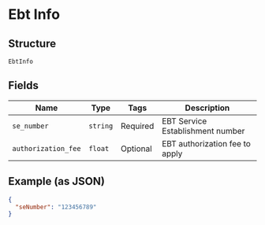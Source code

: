
# Ebt Info

## Structure

`EbtInfo`

## Fields

| Name | Type | Tags | Description |
|  --- | --- | --- | --- |
| `se_number` | `string` | Required | EBT Service Establishment number |
| `authorization_fee` | `float` | Optional | EBT authorization fee to apply |

## Example (as JSON)

```json
{
  "seNumber": "123456789"
}
```

